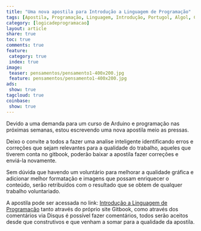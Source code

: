```yaml
---
title: "Uma nova apostila para Introdução a Linguagem de Programação" 
tags: [Apostila, Programação, Linguagem, Introdução, Portugol, Algol, C/C++, Arduino, VisuAlg, Curso, Aprendizado, Programação]
category: [logicadeprogramacao]
layout: article
share: true
toc: true
comments: true
feature:
 category: true
 index: true
image:
 teaser: pensamentos/pensamento1-400x200.jpg
 feature: pensamentos/pensamento1-400x200.jpg
ads: 
 show: true
tagcloud: true
coinbase:
 show: true
---
```

Devido a  uma demanda para um curso de Arduino e programação nas próximas semanas, estou escrevendo uma nova apostila meio as pressas.

<!--more--> 

Deixo o convite a todos a fazer uma analise inteligente identificando erros e correções que sejam relevantes para a qualidade do trabalho, aqueles que tiverem conta no gitbook, poderão baixar a apostila fazer correções e enviá-la novamente.

Sem dúvida que havendo um voluntário para melhorar a qualidade gráfica e adicionar melhor formatação e imagens que possam enriquecer o conteúdo, serão retribuídos com o resultado que se obtem de qualquer trabalho voluntariado.

A apostila pode ser acessada no link: [Introdução a Linguagem de Programação](https://www.gitbook.com/book/cursoarduino/introducao-a-linguagem-de-programacao/) tanto através do próprio site Gitbook, como através dos comentários via Disqus é possível fazer comentários, todos serão aceitos desde que construtivos e que venham a somar para a qualidade da apostila.